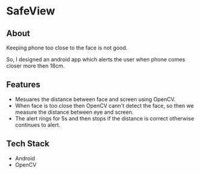 
# SafeView

## About

Keeping phone too close to the face is not good.

So, I designed an android app which alerts the user when phone comes closer more then 18cm.

## Features
- Mesuares the distance between face and screen using OpenCV.
- When face is too close then OpenCV cann't detect the face, so then we measure the distance between eye and screen.
- The alert rings for 5s and then stops if the distance is correct otherwise continues to alert.

## Tech Stack

- Android 
- OpenCV

    





